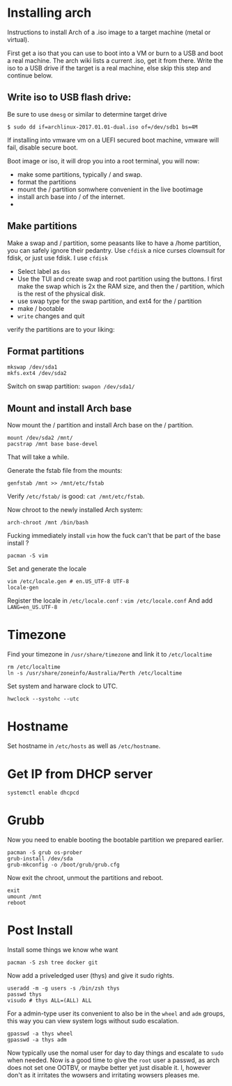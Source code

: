 # Installing arch

Instructions to install Arch of a .iso image to a target machine (metal or virtual).

First get a iso that you can use to boot into a VM or burn to a USB and boot a real machine.
The arch wiki lists a current .iso, get it from there. Write the iso to a USB drive if the target is
a real machine, else skip this step and continue below.


## Write iso to USB flash drive:

Be sure to use ```dmesg``` or similar to determine target drive
```
$ sudo dd if=archlinux-2017.01.01-dual.iso of=/dev/sdb1 bs=4M
```

If installing into vmware vm on a UEFI secured boot machine, vmware will fail, disable secure boot.

Boot image or iso, it will drop you into a root terminal, you will now:
- make some partitions, typically / and swap.
- format the partitions
- mount the / partition somwhere convenient in the live bootimage
- install arch base into / of the internet.
-

## Make partitions

Make a swap and / partition, some peasants like to have a /home partition, you
can safely ignore their pedantry.  Use ```cfdisk``` a nice curses clownsuit for
fdisk, or just use fdisk. I use ```cfdisk```

- Select label as ```dos```
- Use the TUI and create swap and root partition using the buttons. I first make
  the swap which is 2x the RAM size, and then the / partition, which is the
  rest of the physical disk.
- use swap type for the swap partition, and ext4 for the / partition
- make / bootable
- `write` changes and quit 


verify the partitions are to your liking:



## Format partitions

```
mkswap /dev/sda1
mkfs.ext4 /dev/sda2
```

Switch on swap partition: `swapon /dev/sda1/`


## Mount and install Arch base
Now mount the / partition and install Arch base on the / partition.

```
mount /dev/sda2 /mnt/
pacstrap /mnt base base-devel
```

That will take a while.


Generate the fstab file from the mounts: 
```
genfstab /mnt >> /mnt/etc/fstab
```

Verify `/etc/fstab/` is good: ```cat /mnt/etc/fstab```.

Now chroot to the newly installed Arch system:
```
arch-chroot /mnt /bin/bash
```

Fucking immediately install `vim` how the fuck can't that be part of the base
install ?

```
pacman -S vim
```

Set and generate the locale
```
vim /etc/locale.gen # en.US_UTF-8 UTF-8
locale-gen
```

Register the locale in ```/etc/locale.conf``` : ```vim /etc/locale.conf``` And
add  ```LANG=en_US.UTF-8```

# Timezone
Find your timezone in ```/usr/share/timezone``` and link it to ```/etc/localtime```

```
rm /etc/localtime
ln -s /usr/share/zoneinfo/Australia/Perth /etc/localtime
```

Set system and harware clock to UTC.
```
hwclock --systohc --utc 
```

# Hostname
Set hostname in ```/etc/hosts``` as well as ```/etc/hostname```.

# Get IP from DHCP server

```
systemctl enable dhcpcd
```

# Grubb

Now you need to enable booting the bootable partition we prepared earlier.

```
pacman -S grub os-prober
grub-install /dev/sda
grub-mkconfig -o /boot/grub/grub.cfg
```

Now exit the chroot, unmout the partitions and reboot.
```
exit
umount /mnt
reboot
```

# Post Install

Install some things we know whe want
```
pacman -S zsh tree docker git
```

Now add a priveledged user (thys) and give it sudo rights.

```
useradd -m -g users -s /bin/zsh thys
passwd thys
visudo # thys ALL=(ALL) ALL
```

For a admin-type user its convenient to also be in the `wheel` and `adm` groups, this way
you can view system logs without sudo escalation.
```
gpasswd -a thys wheel
gpasswd -a thys adm
```

Now typically use the nomal user for day to day things and escalate to `sudo`
when needed. Now is a good time to give the `root` user a passwd, as arch does
not set one OOTBV, or maybe better yet just disable it. I, however don't as it
irritates the wowsers and irritating wowsers pleases me.


